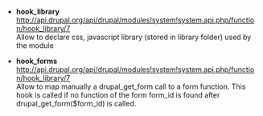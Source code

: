 * **hook_library**   
http://api.drupal.org/api/drupal/modules!system!system.api.php/function/hook_library/7   
Allow to declare css, javascript library (stored in library folder) used by the module 

* **hook_forms**   
http://api.drupal.org/api/drupal/modules!system!system.api.php/function/hook_library/7   
Allow to map manually a drupal_get_form call to a form function. This hook is called if no function of the form form_id is found after drupal_get_form($form_id) is called. 